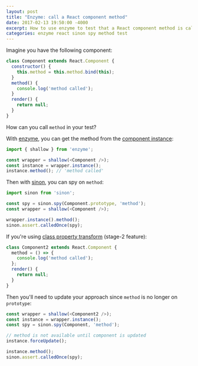 ```yaml
---
layout: post
title: "Enzyme: call a React component method"
date: 2017-02-13 19:50:00 -4000
excerpt: How to use enzyme to test that a React component method is called.
categories: enzyme react sinon spy method test
---
```


Imagine you have the following component:

```js
class Component extends React.Component {
  constructor() {
    this.method = this.method.bind(this);
  }
  method() {
    console.log('method called');
  }
  render() {
    return null;
  }
}
```

How can you call `method` in your test?

With [enzyme](https://github.com/airbnb/enzyme), you can get the method from the [component instance](http://airbnb.io/enzyme/docs/api/ReactWrapper/instance.html):

```js
import { shallow } from 'enzyme';

const wrapper = shallow(<Component />);
const instance = wrapper.instance();
instance.method(); // 'method called'
```

Then with [sinon](http://sinonjs.org), you can spy on `method`:

```js
import sinon from 'sinon';

const spy = sinon.spy(Component.prototype, 'method');
const wrapper = shallow(<Component />);

wrapper.instance().method();
sinon.assert.calledOnce(spy);
```

If you're using [class property transform](https://babeljs.io/docs/plugins/transform-class-properties/) (stage-2 feature):

```js
class Component2 extends React.Component {
  method = () => {
    console.log('method called');
  };
  render() {
    return null;
  }
}
```

Then you'll need to update your approach since `method` is no longer on `prototype`:

```js
const wrapper = shallow(<Component2 />);
const instance = wrapper.instance();
const spy = sinon.spy(Component, 'method');

// method is not available until component is updated
instance.forceUpdate();

instance.method();
sinon.assert.calledOnce(spy);
```
